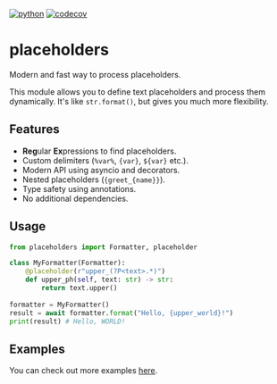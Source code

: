[![python](https://img.shields.io/badge/python-3.10+-blue)](https://www.python.org/downloads)
[![codecov](https://codecov.io/gh/eeemoon/placeholders/graph/badge.svg?token=4CGDOZ7ADZ)](https://codecov.io/gh/eeemoon/placeholders)

# placeholders
Modern and fast way to process placeholders.

This module allows you to define text placeholders and process them dynamically. It's like `str.format()`, but gives you much more flexibility.

## Features
- **Reg**ular **Ex**pressions to find placeholders.
- Custom delimiters (`%var%`, `{var}`, `${var}` etc.).
- Modern API using asyncio and decorators.
- Nested placeholders (`{greet_{name}}`).
- Type safety using annotations.
- No additional dependencies.

## Usage
```python
from placeholders import Formatter, placeholder

class MyFormatter(Formatter):
    @placeholder(r"upper_(?P<text>.*)")
    def upper_ph(self, text: str) -> str:
        return text.upper()
    
formatter = MyFormatter()
result = await formatter.format("Hello, {upper_world}!")
print(result) # Hello, WORLD!
```

## Examples
You can check out more examples [here](examples).